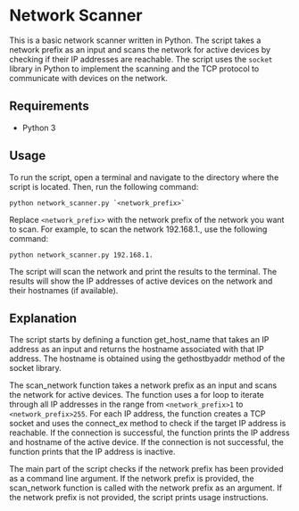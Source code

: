 # Network Scanner

This is a basic network scanner written in Python. The script takes a network prefix as an input and scans the network for active devices by checking if their IP addresses are reachable. The script uses the `socket` library in Python to implement the scanning and the TCP protocol to communicate with devices on the network. 

## Requirements
- Python 3

## Usage
To run the script, open a terminal and navigate to the directory where the script is located. Then, run the following command:

```
python network_scanner.py `<network_prefix>`
```

Replace `<network_prefix>` with the network prefix of the network you want to scan. For example, to scan the network 192.168.1., use the following command:

```
python network_scanner.py 192.168.1.
```

The script will scan the network and print the results to the terminal. The results will show the IP addresses of active devices on the network and their hostnames (if available).

## Explanation

The script starts by defining a function get_host_name that takes an IP address as an input and returns the hostname associated with that IP address. The hostname is obtained using the gethostbyaddr method of the socket library.

The scan_network function takes a network prefix as an input and scans the network for active devices. The function uses a for loop to iterate through all IP addresses in the range from `<network_prefix>1` to `<network_prefix>255`. For each IP address, the function creates a TCP socket and uses the connect_ex method to check if the target IP address is reachable. If the connection is successful, the function prints the IP address and hostname of the active device. If the connection is not successful, the function prints that the IP address is inactive.

The main part of the script checks if the network prefix has been provided as a command line argument. If the network prefix is provided, the scan_network function is called with the network prefix as an argument. If the network prefix is not provided, the script prints usage instructions.
